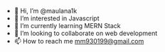 - 👋 Hi, I’m @maulana1k
- 👀 I’m interested in Javascript
- 🌱 I’m currently learning MERN Stack
- 💞️ I’m looking to collaborate on web development
- 📫 How to reach me mm930199@gmail.com

<!---
maulana1k/maulana1k is a ✨ special ✨ repository because its `README.md` (this file) appears on your GitHub profile.
You can click the Preview link to take a look at your changes.
--->
